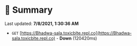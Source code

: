 # 📖 Summary
Last updated: **7/8/2021, 1:30:36 AM**

- `GET` [https://Bhadwa-sala.toxicblte.repl.co](https://Bhadwa-sala.toxicblte.repl.co) - **Down** (120420ms)
